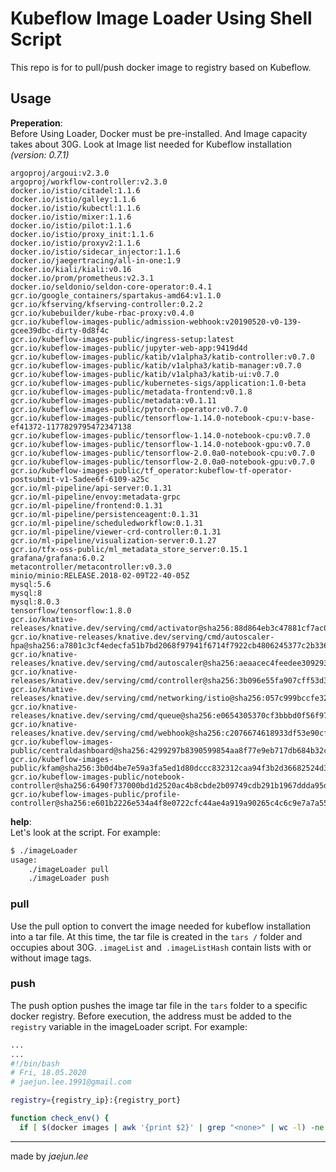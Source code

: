 # Kubeflow Image Loader Using Shell Script

This repo is for to pull/push docker image to registry based on Kubeflow.

## Usage

**Preperation**:  
Before Using Loader, Docker must be pre-installed. And Image capacity takes about 30G. Look at Image list needed for Kubeflow installation *(version: 0.7.1)*

```
argoproj/argoui:v2.3.0
argoproj/workflow-controller:v2.3.0
docker.io/istio/citadel:1.1.6
docker.io/istio/galley:1.1.6
docker.io/istio/kubectl:1.1.6
docker.io/istio/mixer:1.1.6
docker.io/istio/pilot:1.1.6
docker.io/istio/proxy_init:1.1.6
docker.io/istio/proxyv2:1.1.6
docker.io/istio/sidecar_injector:1.1.6
docker.io/jaegertracing/all-in-one:1.9
docker.io/kiali/kiali:v0.16
docker.io/prom/prometheus:v2.3.1
docker.io/seldonio/seldon-core-operator:0.4.1
gcr.io/google_containers/spartakus-amd64:v1.1.0
gcr.io/kfserving/kfserving-controller:0.2.2
gcr.io/kubebuilder/kube-rbac-proxy:v0.4.0
gcr.io/kubeflow-images-public/admission-webhook:v20190520-v0-139-gcee39dbc-dirty-0d8f4c
gcr.io/kubeflow-images-public/ingress-setup:latest
gcr.io/kubeflow-images-public/jupyter-web-app:9419d4d
gcr.io/kubeflow-images-public/katib/v1alpha3/katib-controller:v0.7.0
gcr.io/kubeflow-images-public/katib/v1alpha3/katib-manager:v0.7.0
gcr.io/kubeflow-images-public/katib/v1alpha3/katib-ui:v0.7.0
gcr.io/kubeflow-images-public/kubernetes-sigs/application:1.0-beta
gcr.io/kubeflow-images-public/metadata-frontend:v0.1.8
gcr.io/kubeflow-images-public/metadata:v0.1.11
gcr.io/kubeflow-images-public/pytorch-operator:v0.7.0
gcr.io/kubeflow-images-public/tensorflow-1.14.0-notebook-cpu:v-base-ef41372-1177829795472347138
gcr.io/kubeflow-images-public/tensorflow-1.14.0-notebook-cpu:v0.7.0
gcr.io/kubeflow-images-public/tensorflow-1.14.0-notebook-gpu:v0.7.0
gcr.io/kubeflow-images-public/tensorflow-2.0.0a0-notebook-cpu:v0.7.0
gcr.io/kubeflow-images-public/tensorflow-2.0.0a0-notebook-gpu:v0.7.0
gcr.io/kubeflow-images-public/tf_operator:kubeflow-tf-operator-postsubmit-v1-5adee6f-6109-a25c
gcr.io/ml-pipeline/api-server:0.1.31
gcr.io/ml-pipeline/envoy:metadata-grpc
gcr.io/ml-pipeline/frontend:0.1.31
gcr.io/ml-pipeline/persistenceagent:0.1.31
gcr.io/ml-pipeline/scheduledworkflow:0.1.31
gcr.io/ml-pipeline/viewer-crd-controller:0.1.31
gcr.io/ml-pipeline/visualization-server:0.1.27
gcr.io/tfx-oss-public/ml_metadata_store_server:0.15.1
grafana/grafana:6.0.2
metacontroller/metacontroller:v0.3.0
minio/minio:RELEASE.2018-02-09T22-40-05Z
mysql:5.6
mysql:8
mysql:8.0.3
tensorflow/tensorflow:1.8.0
gcr.io/knative-releases/knative.dev/serving/cmd/activator@sha256:88d864eb3c47881cf7ac058479d1c735cc3cf4f07a11aad0621cd36dcd9ae3c6
gcr.io/knative-releases/knative.dev/serving/cmd/autoscaler-hpa@sha256:a7801c3cf4edecfa51b7bd2068f97941f6714f7922cb4806245377c2b336b723
gcr.io/knative-releases/knative.dev/serving/cmd/autoscaler@sha256:aeaacec4feedee309293ac21da13e71a05a2ad84b1d5fcc01ffecfa6cfbb2870
gcr.io/knative-releases/knative.dev/serving/cmd/controller@sha256:3b096e55fa907cff53d37dadc5d20c29cea9bb18ed9e921a588fee17beb937df
gcr.io/knative-releases/knative.dev/serving/cmd/networking/istio@sha256:057c999bccfe32e9889616b571dc8d389c742ff66f0b5516bad651f05459b7bc
gcr.io/knative-releases/knative.dev/serving/cmd/queue@sha256:e0654305370cf3bbbd0f56f97789c92cf5215f752b70902eba5d5fc0e88c5aca
gcr.io/knative-releases/knative.dev/serving/cmd/webhook@sha256:c2076674618933df53e90cf9ddd17f5ddbad513b8c95e955e45e37be7ca9e0e8
gcr.io/kubeflow-images-public/centraldashboard@sha256:4299297b8390599854aa8f77e9eb717db684b32ca9a94a0ab0e73f3f73e5d8b5
gcr.io/kubeflow-images-public/kfam@sha256:3b0d4be7e59a3fa5ed1d80dccc832312caa94f3b2d36682524d3afc4e45164f0
gcr.io/kubeflow-images-public/notebook-controller@sha256:6490f737000bd1d2520ac4b8cbde2b09749cdb291b1967ddda95d05131db49db
gcr.io/kubeflow-images-public/profile-controller@sha256:e601b2226e534a4f8e0722cfc44ae4a919a90265c4c6c9e7a7a55fcb57032f25
```

**help**:  
Let's look at the script. For example:  
```bash
$ ./imageLoader
usage:
    ./imageLoader pull
    ./imageLoader push
```

### pull

Use the pull option to convert the image needed for kubeflow installation into a tar file. At this time, the tar file is created in the `tars /` folder and occupies about 30G. `.imageList` and` .imageListHash` contain lists with or without image tags.

### push

The push option pushes the image tar file in the `tars` folder to a specific docker registry. Before execution, the address must be added to the `registry` variable in the imageLoader script. For example:  
```bash
...
...
#!/bin/bash
# Fri, 18.05.2020
# jaejun.lee.1991@gmail.com

registry={registry_ip}:{registry_port}

function check_env() {
  if [ $(docker images | awk '{print $2}' | grep "<none>" | wc -l) -ne 0 ];then
```

---

made by *jaejun.lee*
